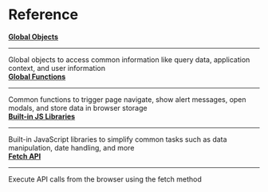 # Reference

<div class="containerGridSampleApp">
  <div class="containerColumnSampleApp columnGrid column-one">
        <div class="containerCol">
            <a href="/write-code/reference"><strong>Global Objects</strong></a>
        </div> <hr/>
        <div class="containerDescription"> Global objects to access common information like query data, application context, and user information</div>
    </div>
    <div class="containerColumnSampleApp columnGrid column-two">
        <div class="containerCol">
           <a href="/reference/appsmith-framework/widget-actions"><strong>Global Functions</strong></a>
        </div><hr/>
        <div class="containerDescription">Common functions to trigger page navigate, show alert messages, open modals, and store data in browser storage</div>
    </div>
</div>

<div class="containerGridSampleApp">
  <div class="containerColumnSampleApp columnGrid column-one">
        <div class="containerCol">
            <a href="/write-code/reference/Built-in-JS-Libraries"><strong>Built-in JS Libraries</strong></a>
        </div> <hr/>
        <div class="containerDescription"> Built-in JavaScript libraries to simplify common tasks such as data manipulation, date handling, and more</div>
    </div>
    <div class="containerColumnSampleApp columnGrid column-two">
        <div class="containerCol">
           <a href="/write-code/reference/Fetch-API"><strong>Fetch API</strong></a>
        </div><hr/>
        <div class="containerDescription">Execute API calls from the browser using the fetch method</div>
    </div>
</div>
